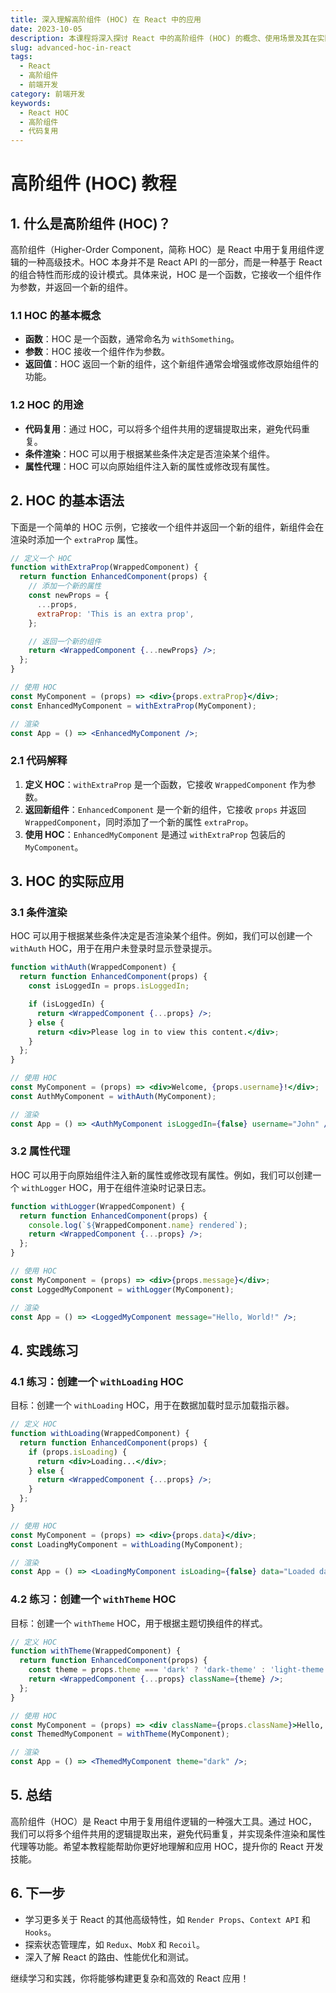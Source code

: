 ```yaml
---
title: 深入理解高阶组件 (HOC) 在 React 中的应用
date: 2023-10-05
description: 本课程将深入探讨 React 中的高阶组件 (HOC) 的概念、使用场景及其在实际项目中的应用，帮助开发者提升代码复用性和组件的可维护性。
slug: advanced-hoc-in-react
tags:
  - React
  - 高阶组件
  - 前端开发
category: 前端开发
keywords:
  - React HOC
  - 高阶组件
  - 代码复用
---
```


# 高阶组件 (HOC) 教程

## 1. 什么是高阶组件 (HOC)？

高阶组件（Higher-Order Component，简称 HOC）是 React 中用于复用组件逻辑的一种高级技术。HOC 本身并不是 React API 的一部分，而是一种基于 React 的组合特性而形成的设计模式。具体来说，HOC 是一个函数，它接收一个组件作为参数，并返回一个新的组件。

### 1.1 HOC 的基本概念

- **函数**：HOC 是一个函数，通常命名为 `withSomething`。
- **参数**：HOC 接收一个组件作为参数。
- **返回值**：HOC 返回一个新的组件，这个新组件通常会增强或修改原始组件的功能。

### 1.2 HOC 的用途

- **代码复用**：通过 HOC，可以将多个组件共用的逻辑提取出来，避免代码重复。
- **条件渲染**：HOC 可以用于根据某些条件决定是否渲染某个组件。
- **属性代理**：HOC 可以向原始组件注入新的属性或修改现有属性。

## 2. HOC 的基本语法

下面是一个简单的 HOC 示例，它接收一个组件并返回一个新的组件，新组件会在渲染时添加一个 `extraProp` 属性。

```jsx
// 定义一个 HOC
function withExtraProp(WrappedComponent) {
  return function EnhancedComponent(props) {
    // 添加一个新的属性
    const newProps = {
      ...props,
      extraProp: 'This is an extra prop',
    };

    // 返回一个新的组件
    return <WrappedComponent {...newProps} />;
  };
}

// 使用 HOC
const MyComponent = (props) => <div>{props.extraProp}</div>;
const EnhancedMyComponent = withExtraProp(MyComponent);

// 渲染
const App = () => <EnhancedMyComponent />;
```

### 2.1 代码解释

1. **定义 HOC**：`withExtraProp` 是一个函数，它接收 `WrappedComponent` 作为参数。
2. **返回新组件**：`EnhancedComponent` 是一个新的组件，它接收 `props` 并返回 `WrappedComponent`，同时添加了一个新的属性 `extraProp`。
3. **使用 HOC**：`EnhancedMyComponent` 是通过 `withExtraProp` 包装后的 `MyComponent`。

## 3. HOC 的实际应用

### 3.1 条件渲染

HOC 可以用于根据某些条件决定是否渲染某个组件。例如，我们可以创建一个 `withAuth` HOC，用于在用户未登录时显示登录提示。

```jsx
function withAuth(WrappedComponent) {
  return function EnhancedComponent(props) {
    const isLoggedIn = props.isLoggedIn;

    if (isLoggedIn) {
      return <WrappedComponent {...props} />;
    } else {
      return <div>Please log in to view this content.</div>;
    }
  };
}

// 使用 HOC
const MyComponent = (props) => <div>Welcome, {props.username}!</div>;
const AuthMyComponent = withAuth(MyComponent);

// 渲染
const App = () => <AuthMyComponent isLoggedIn={false} username="John" />;
```

### 3.2 属性代理

HOC 可以用于向原始组件注入新的属性或修改现有属性。例如，我们可以创建一个 `withLogger` HOC，用于在组件渲染时记录日志。

```jsx
function withLogger(WrappedComponent) {
  return function EnhancedComponent(props) {
    console.log(`${WrappedComponent.name} rendered`);
    return <WrappedComponent {...props} />;
  };
}

// 使用 HOC
const MyComponent = (props) => <div>{props.message}</div>;
const LoggedMyComponent = withLogger(MyComponent);

// 渲染
const App = () => <LoggedMyComponent message="Hello, World!" />;
```

## 4. 实践练习

### 4.1 练习：创建一个 `withLoading` HOC

目标：创建一个 `withLoading` HOC，用于在数据加载时显示加载指示器。

```jsx
// 定义 HOC
function withLoading(WrappedComponent) {
  return function EnhancedComponent(props) {
    if (props.isLoading) {
      return <div>Loading...</div>;
    } else {
      return <WrappedComponent {...props} />;
    }
  };
}

// 使用 HOC
const MyComponent = (props) => <div>{props.data}</div>;
const LoadingMyComponent = withLoading(MyComponent);

// 渲染
const App = () => <LoadingMyComponent isLoading={false} data="Loaded data" />;
```

### 4.2 练习：创建一个 `withTheme` HOC

目标：创建一个 `withTheme` HOC，用于根据主题切换组件的样式。

```jsx
// 定义 HOC
function withTheme(WrappedComponent) {
  return function EnhancedComponent(props) {
    const theme = props.theme === 'dark' ? 'dark-theme' : 'light-theme';
    return <WrappedComponent {...props} className={theme} />;
  };
}

// 使用 HOC
const MyComponent = (props) => <div className={props.className}>Hello, World!</div>;
const ThemedMyComponent = withTheme(MyComponent);

// 渲染
const App = () => <ThemedMyComponent theme="dark" />;
```

## 5. 总结

高阶组件（HOC）是 React 中用于复用组件逻辑的一种强大工具。通过 HOC，我们可以将多个组件共用的逻辑提取出来，避免代码重复，并实现条件渲染和属性代理等功能。希望本教程能帮助你更好地理解和应用 HOC，提升你的 React 开发技能。

## 6. 下一步

- 学习更多关于 React 的其他高级特性，如 `Render Props`、`Context API` 和 `Hooks`。
- 探索状态管理库，如 `Redux`、`MobX` 和 `Recoil`。
- 深入了解 React 的路由、性能优化和测试。

继续学习和实践，你将能够构建更复杂和高效的 React 应用！